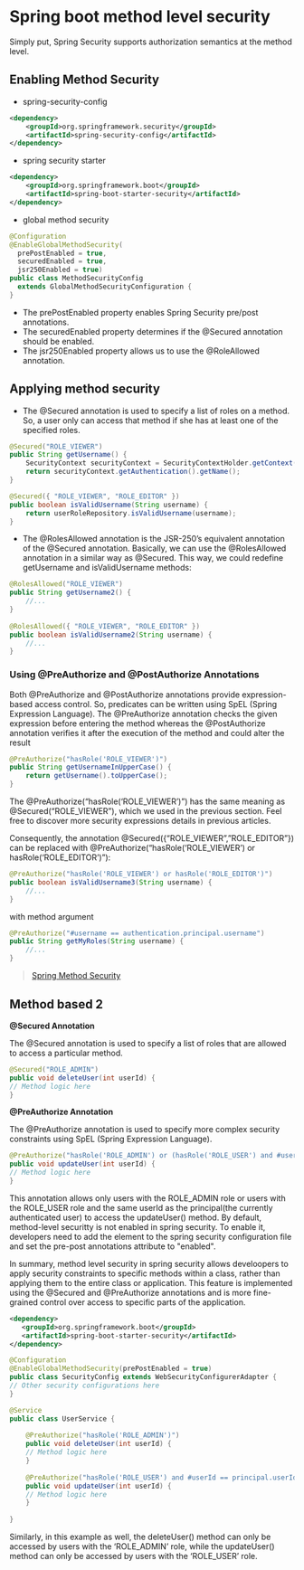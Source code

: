 # Spring boot method level security


Simply put, Spring Security supports authorization semantics at the method level.

## Enabling Method Security

- spring-security-config

```xml
<dependency>
    <groupId>org.springframework.security</groupId>
    <artifactId>spring-security-config</artifactId>
</dependency>
```

- spring security starter

```xml
<dependency>
    <groupId>org.springframework.boot</groupId>
    <artifactId>spring-boot-starter-security</artifactId>
</dependency>
```

- global method security

```java
@Configuration
@EnableGlobalMethodSecurity(
  prePostEnabled = true, 
  securedEnabled = true, 
  jsr250Enabled = true)
public class MethodSecurityConfig 
  extends GlobalMethodSecurityConfiguration {
}
```


- The prePostEnabled property enables Spring Security pre/post annotations.
- The securedEnabled property determines if the @Secured annotation should be enabled.
- The jsr250Enabled property allows us to use the @RoleAllowed annotation.


## Applying method security

- The @Secured annotation is used to specify a list of roles on a method. So, a user only can access that method if she has at least one of the specified roles.

```java
@Secured("ROLE_VIEWER")
public String getUsername() {
    SecurityContext securityContext = SecurityContextHolder.getContext();
    return securityContext.getAuthentication().getName();
}
```


```java
@Secured({ "ROLE_VIEWER", "ROLE_EDITOR" })
public boolean isValidUsername(String username) {
    return userRoleRepository.isValidUsername(username);
}
```

- The @RolesAllowed annotation is the JSR-250’s equivalent annotation of the @Secured annotation.
Basically, we can use the @RolesAllowed annotation in a similar way as @Secured.
This way, we could redefine getUsername and isValidUsername methods:

```java
@RolesAllowed("ROLE_VIEWER")
public String getUsername2() {
    //...
}
    
@RolesAllowed({ "ROLE_VIEWER", "ROLE_EDITOR" })
public boolean isValidUsername2(String username) {
    //...
}
```


### Using @PreAuthorize and @PostAuthorize Annotations

Both @PreAuthorize and @PostAuthorize annotations provide expression-based access control. So, predicates can be written using SpEL (Spring Expression Language).
The @PreAuthorize annotation checks the given expression before entering the method whereas the @PostAuthorize annotation verifies it after the execution of the method and could alter the result

```java
@PreAuthorize("hasRole('ROLE_VIEWER')")
public String getUsernameInUpperCase() {
    return getUsername().toUpperCase();
}
```
The @PreAuthorize(“hasRole(‘ROLE_VIEWER’)”) has the same meaning as @Secured(“ROLE_VIEWER”), which we used in the previous section. Feel free to discover more security expressions details in previous articles.

Consequently, the annotation @Secured({“ROLE_VIEWER”,”ROLE_EDITOR”}) can be replaced with @PreAuthorize(“hasRole(‘ROLE_VIEWER’) or hasRole(‘ROLE_EDITOR’)”):

```java
@PreAuthorize("hasRole('ROLE_VIEWER') or hasRole('ROLE_EDITOR')")
public boolean isValidUsername3(String username) {
    //...
}
```

with method argument 

```java
@PreAuthorize("#username == authentication.principal.username")
public String getMyRoles(String username) {
    //...
}
```

> [Spring Method Security](https://www.baeldung.com/spring-security-method-security)

## Method based 2

**@Secured Annotation**

The @Secured annotation is used to specify a list of roles that are allowed to access a particular method. 

```java
@Secured("ROLE_ADMIN") 
public void deleteUser(int userId) { 
// Method logic here 
}
```

**@PreAuthorize Annotation**

The @PreAuthorize annotation is used to specify more complex security constraints using SpEL (Spring Expression Language). 

```java
@PreAuthorize("hasRole('ROLE_ADMIN') or (hasRole('ROLE_USER') and #userId == principal.userId)") 
public void updateUser(int userId) { 
// Method logic here 
}
````

This annotation allows only users with the ROLE_ADMIN role or users with the ROLE_USER role and the same userId as the principal(the currently authenticated user) to access the updateUser() method. By default, method-level securitty is not enabled in spring security. To enable it, developers need to add the <global-method-security> element to the spring security configuration file and set the pre-post annotations attribute to "enabled".

In summary, method level security in spring security allows develoopers to apply security constraints to specific methods within a class, rather than applying them to the entire class or application. This feature is implemented using the @Secured and @PreAuthorize annotations and is more fine-grained control over access to specific parts of the application.

```xml
<dependency>
   <groupId>org.springframework.boot</groupId>
   <artifactId>spring-boot-starter-security</artifactId>
</dependency>
```

```java
@Configuration
@EnableGlobalMethodSecurity(prePostEnabled = true) 
public class SecurityConfig extends WebSecurityConfigurerAdapter { 
// Other security configurations here 
}
```

```java
@Service
public class UserService { 
	
    @PreAuthorize("hasRole('ROLE_ADMIN')") 
    public void deleteUser(int userId) { 
    // Method logic here 
    } 
        
    @PreAuthorize("hasRole('ROLE_USER') and #userId == principal.userId") 
    public void updateUser(int userId) { 
    // Method logic here 
    } 
	
}
```

Similarly, in this example as well, the deleteUser() method can only be accessed by users with the ‘ROLE_ADMIN’ role, while the updateUser() method can only be accessed by users with the ‘ROLE_USER’ role.
